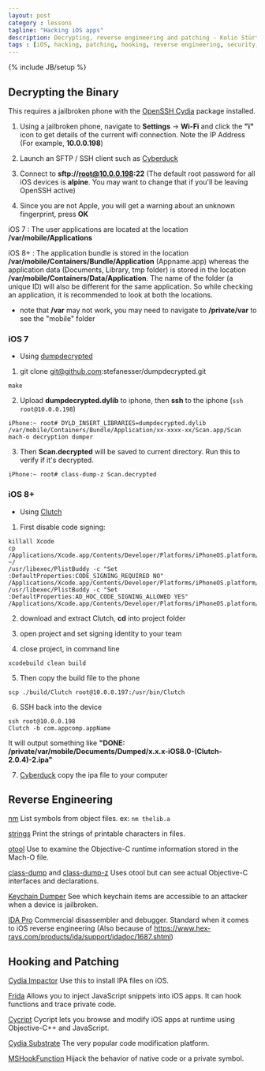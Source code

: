 ```yaml
---
layout: post
category : lessons
tagline: "Hacking iOS apps"
description: Decrypting, reverse engineering and patching - Kolin Stürt.
tags : [iOS, hacking, patching, hooking, reverse engineering, security, XCode]
---
```

{% include JB/setup %}

## Decrypting the Binary

This requires a jailbroken phone with the [OpenSSH Cydia](https://cydia.saurik.com/openssh.html) package installed.

1. Using a jailbroken phone, navigate to **Settings** -> **Wi-Fi** and click the **"i"** icon to get details of the current wifi connection. Note the IP Address (For example, **10.0.0.198**)

2. Launch an SFTP / SSH client such as [Cyberduck](https://cyberduck.io/)

3. Connect to **sftp://root@10.0.0.198:22** (The default root password for all iOS devices is **alpine**. You may want to change that if you'll be leaving OpenSSH active)

4. Since you are not Apple, you will get a warning about an unknown fingerprint, press **OK**


iOS 7 : The user applications are located at the location **/var/mobile/Applications**

iOS 8+ : The application bundle is stored in the location **/var/mobile/Containers/Bundle/Application** (Appname.app) whereas the application data (Documents, Library, tmp folder) is stored in the location **/var/mobile/Containers/Data/Application**. The name of the folder (a unique ID) will also be different for the same application. So while checking an application, it is recommended to look at both the locations.

* note that **/var** may not work, you may need to navigate to **/private/var** to see the "mobile" folder

### iOS 7
* Using [dumpdecrypted](https://github.com/stefanesser/dumpdecrypted)

1.  git clone git@github.com:stefanesser/dumpdecrypted.git
```
make
```
2. Upload **dumpdecrypted.dylib** to iphone, then **ssh** to the iphone (`ssh root@10.0.0.198`)
```
iPhone:~ root# DYLD_INSERT_LIBRARIES=dumpdecrypted.dylib /var/mobile/Containers/Bundle/Application/xx-xxxx-xx/Scan.app/Scan mach-o decryption dumper
```
3. Then **Scan.decrypted** will be saved to current directory. Run this to verify if it's decrypted.
```
iPhone:~ root# class-dump-z Scan.decrypted
```

### iOS 8+
* Using [Clutch](https://github.com/KJCracks/Clutch)
 
1. First disable code signing:

```
killall Xcode
cp /Applications/Xcode.app/Contents/Developer/Platforms/iPhoneOS.platform/Developer/SDKs/iPhoneOS.sdk/SDKSettings.plist ~/
/usr/libexec/PlistBuddy -c "Set :DefaultProperties:CODE_SIGNING_REQUIRED NO" /Applications/Xcode.app/Contents/Developer/Platforms/iPhoneOS.platform/Developer/SDKs/iPhoneOS.sdk/SDKSettings.plist
/usr/libexec/PlistBuddy -c "Set :DefaultProperties:AD_HOC_CODE_SIGNING_ALLOWED YES" /Applications/Xcode.app/Contents/Developer/Platforms/iPhoneOS.platform/Developer/SDKs/iPhoneOS.sdk/SDKSettings.plist
```

2. download and extract Clutch, **cd** into project folder

3. open project and set signing identity to your team

4. close project, in command line 
```
xcodebuild clean build
```
5. Then copy the build file to the phone
```
scp ./build/Clutch root@10.0.0.197:/usr/bin/Clutch
```
6. SSH back into the device
```
ssh root@10.0.0.198
Clutch -b com.appcomp.appName
```
It will output something like **"DONE: /private/var/mobile/Documents/Dumped/x.x.x-iOS8.0-(Clutch-2.0.4)-2.ipa"**

7. [Cyberduck](https://cyberduck.io/) copy the ipa file to your computer

## Reverse Engineering

[nm](https://linux.die.net/man/1/nm)
List symbols from object files.
ex: `nm thelib.a`

[strings](https://linux.die.net/man/1/strings)
Print the strings of printable characters in files. 

[otool](https://www.manpagez.com/man/1/otool/)
Use to examine the Objective-C runtime information stored in the Mach-O file.

[class-dump](http://stevenygard.com/projects/class-dump/) and [class-dump-z](https://code.google.com/archive/p/networkpx/wikis/class_dump_z.wiki)
Uses otool but can see actual Objective-C interfaces and declarations.

[Keychain Dumper](https://github.com/ptoomey3/Keychain-Dumper)
See which keychain items are accessible to an attacker when a device is jailbroken.

[IDA Pro](https://www.hex-rays.com/products/ida/)
Commercial disassembler and debugger.
Standard when it comes to iOS reverse engineering (Also because of https://www.hex-rays.com/products/ida/support/idadoc/1687.shtml)

## Hooking and Patching

[Cydia Impactor](http://www.cydiaimpactor.com/)
Use this to install IPA files on iOS.

[Frida](https://www.frida.re/)
Allows you to inject JavaScript snippets into iOS apps. It can hook functions and trace private code.

[Cycript](http://www.cycript.org/)
Cycript lets you browse and modify iOS apps at runtime using Objective-C++ and JavaScript.

[Cydia Substrate](http://www.cydiasubstrate.com/)
The very popular code modification platform.

[MSHookFunction](http://www.cydiasubstrate.com/api/c/MSHookFunction/)
Hijack the behavior of native code or a private symbol.
